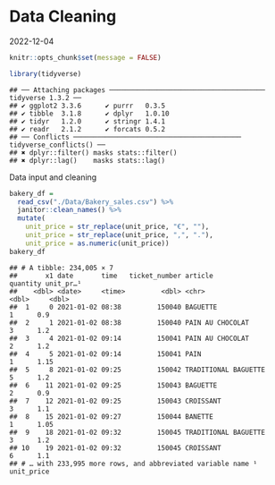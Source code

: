 Data Cleaning
================
2022-12-04

``` r
knitr::opts_chunk$set(message = FALSE)

library(tidyverse)
```

    ## ── Attaching packages ─────────────────────────────────────── tidyverse 1.3.2 ──
    ## ✔ ggplot2 3.3.6      ✔ purrr   0.3.5 
    ## ✔ tibble  3.1.8      ✔ dplyr   1.0.10
    ## ✔ tidyr   1.2.0      ✔ stringr 1.4.1 
    ## ✔ readr   2.1.2      ✔ forcats 0.5.2 
    ## ── Conflicts ────────────────────────────────────────── tidyverse_conflicts() ──
    ## ✖ dplyr::filter() masks stats::filter()
    ## ✖ dplyr::lag()    masks stats::lag()

Data input and cleaning

``` r
bakery_df =
  read_csv("./Data/Bakery_sales.csv") %>% 
  janitor::clean_names() %>% 
  mutate(
    unit_price = str_replace(unit_price, "€", ""),
    unit_price = str_replace(unit_price, ",", "."),
    unit_price = as.numeric(unit_price))
bakery_df
```

    ## # A tibble: 234,005 × 7
    ##       x1 date       time   ticket_number article              quantity unit_pr…¹
    ##    <dbl> <date>     <time>         <dbl> <chr>                   <dbl>     <dbl>
    ##  1     0 2021-01-02 08:38         150040 BAGUETTE                    1      0.9 
    ##  2     1 2021-01-02 08:38         150040 PAIN AU CHOCOLAT            3      1.2 
    ##  3     4 2021-01-02 09:14         150041 PAIN AU CHOCOLAT            2      1.2 
    ##  4     5 2021-01-02 09:14         150041 PAIN                        1      1.15
    ##  5     8 2021-01-02 09:25         150042 TRADITIONAL BAGUETTE        5      1.2 
    ##  6    11 2021-01-02 09:25         150043 BAGUETTE                    2      0.9 
    ##  7    12 2021-01-02 09:25         150043 CROISSANT                   3      1.1 
    ##  8    15 2021-01-02 09:27         150044 BANETTE                     1      1.05
    ##  9    18 2021-01-02 09:32         150045 TRADITIONAL BAGUETTE        3      1.2 
    ## 10    19 2021-01-02 09:32         150045 CROISSANT                   6      1.1 
    ## # … with 233,995 more rows, and abbreviated variable name ¹​unit_price
